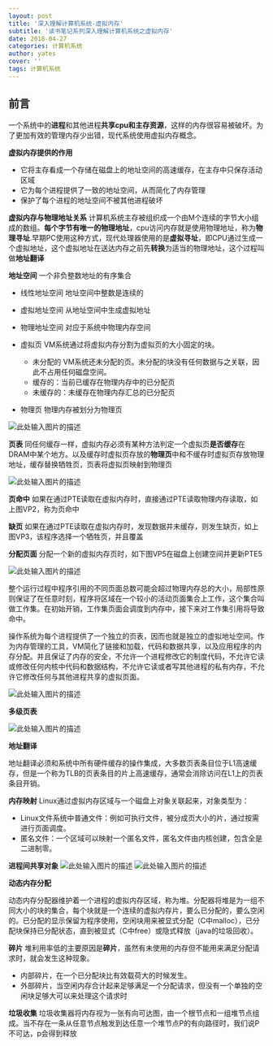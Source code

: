 ```yaml
---
layout: post
title: '深入理解计算机系统-虚拟内存'
subtitle: '读书笔记系列深入理解计算机系统之虚拟内存'
date: 2018-04-27
categories: 计算机系统
author: yates
cover: ''
tags: 计算机系统
---
```


## 前言
一个系统中的**进程**和其他进程**共享cpu和主存资源**，这样的内存很容易被破坏。为了更加有效的管理内存少出错，现代系统使用虚拟内存概念。

**虚拟内存提供的作用**
- 它将主存看成一个存储在磁盘上的地址空间的高速缓存，在主存中只保存活动区域
- 它为每个进程提供了一致的地址空间，从而简化了内存管理
- 保护了每个进程的地址空间不被其他进程破坏

**虚拟内存与物理地址关系**
计算机系统主存被组织成一个由M个连续的字节大小组成的数组。**每个字节有唯一的物理地址**，cpu访问内存就是使用物理地址，称为**物理寻址**.早期PC使用这种方式，现代处理器使用的是**虚拟寻址**，即CPU通过生成一个虚拟地址，这个虚拟地址在送达内存之前先**转换**为适当的物理地址，这个过程叫做**地址翻译**

**地址空间**
一个非负整数地址的有序集合
- 线性地址空间 地址空间中整数是连续的
- 虚拟地址空间 从地址空间中生成虚拟地址
- 物理地址空间 对应于系统中物理内存空间

- 虚拟页 VM系统通过将虚拟内存分割为虚拟页的大小固定的块。
    - 未分配的 VM系统还未分配的页。未分配的块没有任何数据与之关联，因此不占用任何磁盘空间。
    - 缓存的：当前已缓存在物理内存中的已分配页
    - 未缓存的：未缓存在物理内存汇总的已分配页
- 物理页 物理内存被划分为物理页

![此处输入图片的描述](http://yatesblog.oss-cn-shenzhen.aliyuncs.com/img/computer-system-Perspective/24.png)

**页表**
同任何缓存一样，虚拟内存必须有某种方法判定一个虚拟页**是否缓存**在DRAM中某个地方。以及缓存时虚拟页存放的**物理页**中和不缓存时虚拟页存放物理地址，缓存替换牺牲页，页表将虚拟页映射到物理页

![此处输入图片的描述](http://yatesblog.oss-cn-shenzhen.aliyuncs.com/img/computer-system-Perspective/25.png)

**页命中**
如果在通过PTE读取在虚拟内存时，直接通过PTE读取物理内存读取，如上图VP2，称为页命中

**缺页**
如果在通过PTE读取在虚拟内存时，发现数据并未缓存，则发生缺页，如上图VP3，该程序选择一个牺牲页，并且覆盖

**分配页面**
分配一个新的虚拟内存页时，如下图VP5在磁盘上创建空间并更新PTE5

![此处输入图片的描述](http://yatesblog.oss-cn-shenzhen.aliyuncs.com/img/computer-system-Perspective/26.png)

整个运行过程中程序引用的不同页面总数可能会超过物理内存总的大小，局部性原则保证了在任意时刻，程序将区域在一个较小的活动页面集合上工作，这个集合叫做工作集。在初始开销，工作集页面会调度到内存中，接下来对工作集引用将导致命中。

操作系统为每个进程提供了一个独立的页表，因而也就是独立的虚拟地址空间。作为内存管理的工具，VM简化了链接和加载，代码和数据共享，以及应用程序的内存分配。并且保证了内存的安全，不允许一个进程修改它的制度代码，不允许它读或修改任何内核中代码和数据结构，不允许它读或者写其他进程的私有内存，不允许它修改任何与其他进程共享的虚拟页面。

![此处输入图片的描述](http://yatesblog.oss-cn-shenzhen.aliyuncs.com/img/computer-system-Perspective/27.png)

**多级页表**

![此处输入图片的描述](http://yatesblog.oss-cn-shenzhen.aliyuncs.com/img/computer-system-Perspective/28.png) 

**地址翻译**

地址翻译必须和系统中所有硬件缓存的操作集成，大多数页表条目位于L1高速缓存，但是一个称为TLB的页表条目的片上高速缓存，通常会消除访问在L1上的页表条目开销。

**内存映射**
Linux通过虚拟内存区域与一个磁盘上对象关联起来，对象类型为：
- Linux文件系统中普通文件：例如可执行文件，被分成页大小的片，通过按需进行页面调度。
- 匿名文件：一个区域可以映射一个匿名文件，匿名文件由内核创建，包含全是二进制零。

**进程间共享对象**
![此处输入图片的描述](http://yatesblog.oss-cn-shenzhen.aliyuncs.com/img/computer-system-Perspective/29.png) 
![此处输入图片的描述](http://yatesblog.oss-cn-shenzhen.aliyuncs.com/img/computer-system-Perspective/30.png) 

**动态内存分配**

动态内存分配器维护着一个进程的虚拟内存区域，称为堆。分配器将堆是为一组不同大小的块的集合，每个块就是一个连续的虚拟内存片，要么已分配的，要么空闲的。已分配的显示保留为程序使用，空闲块用来被显式分配（C中malloc），已分配块保持已分配状态，直到被显式（C中free）或隐式释放（java的垃圾回收）。

**碎片**
堆利用率低的主要原因是**碎片**，虽然有未使用的内存但不能用来满足分配请求时，就会发生这种现象。

- 内部碎片，在一个已分配块比有效载荷大的时候发生。
- 外部碎片，当空闲内存合计起来足够满足一个分配请求，但没有一个单独的空闲块足够大可以来处理这个请求时

**垃圾收集**
垃圾收集器将内存视为一张有向可达图，由一个根节点和一组堆节点组成。当不存在一条从任意节点触发到达任意一个堆节点P的有向路径时，我们说P不可达，p会得到释放